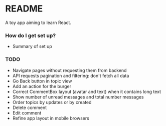 # README #

A toy app aiming to learn React.

### How do I get set up? ###

* Summary of set up


### TODO ###

* Navigate pages without requesting them from backend  
* API requests pagination and filtering: don't fetch all data  
* Go Back button in topic view  
* Add an action for the burger  
* Correct CommentBox layout (avatar and text) when it contains long text  
* Show number of unread messages and total number messages  
* Order topics by updates or by created  
* Delete comment  
* Edit comment  
* Refine app layout in mobile browsers  